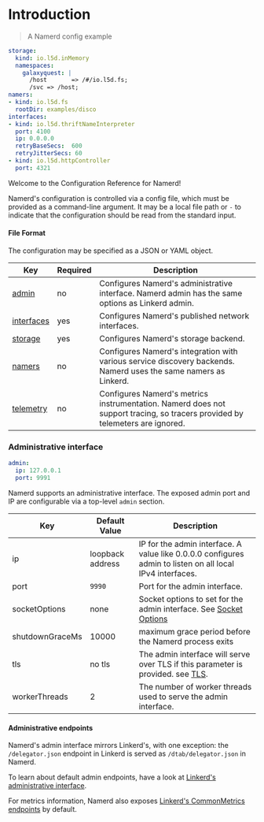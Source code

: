 # Introduction

> A Namerd config example

```yaml
storage:
  kind: io.l5d.inMemory
  namespaces:
    galaxyquest: |
      /host       => /#/io.l5d.fs;
      /svc => /host;
namers:
- kind: io.l5d.fs
  rootDir: examples/disco
interfaces:
- kind: io.l5d.thriftNameInterpreter
  port: 4100
  ip: 0.0.0.0
  retryBaseSecs:  600
  retryJitterSecs: 60
- kind: io.l5d.httpController
  port: 4321
```

Welcome to the Configuration Reference for Namerd!

Namerd's configuration is controlled via a config file, which must be provided
as a command-line argument. It may be a local file path or `-` to
indicate that the configuration should be read from the standard input.

#### File Format

The configuration may be specified as a JSON or YAML object.

Key | Required | Description
--- | -------- | -----------
[admin](#administrative-interface) | no | Configures Namerd's administrative interface. Namerd admin has the same options as Linkerd admin.
[interfaces](#interfaces) | yes | Configures Namerd's published network interfaces.
[storage](#storage) | yes | Configures Namerd's storage backend.
[namers](https://linkerd.io/config/head/linkerd#namers) | no | Configures Namerd's integration with various service discovery backends. Namerd uses the same namers as Linkerd.
[telemetry](https://linkerd.io/config/head/linkerd#telemetry) | no | Configures Namerd's metrics instrumentation. Namerd does not support tracing, so tracers provided by telemeters are ignored.

### Administrative interface

```yaml
admin:
  ip: 127.0.0.1
  port: 9991
```

Namerd supports an administrative interface. The exposed admin port and
IP are configurable via a top-level `admin` section.

Key | Default Value | Description
--- | ------------- | -----------
ip | loopback address | IP for the admin interface. A value like 0.0.0.0 configures admin to listen on all local IPv4 interfaces.
port | `9990` | Port for the admin interface.
socketOptions | none | Socket options to set for the admin interface. See [Socket Options](https://linkerd.io/config/head/linkerd/index.html#socket-options)
shutdownGraceMs | 10000 | maximum grace period before the Namerd process exits
tls | no tls | The admin interface will serve over TLS if this parameter is provided. see [TLS](#server-tls).
workerThreads | 2 | The number of worker threads used to serve the admin interface.

#### Administrative endpoints

Namerd's admin interface mirrors Linkerd's, with one exception: the
`/delegator.json` endpoint in Linkerd is served as `/dtab/delegator.json` in
Namerd.

To learn about default admin endpoints, have a look at
[Linkerd's administrative interface](https://linkerd.io/config/head/linkerd/index.html#administrative-interface).

For metrics information, Namerd also exposes
[Linkerd's CommonMetrics endpoints](https://linkerd.io/config/head/linkerd/index.html#commonmetrics)
by default.
